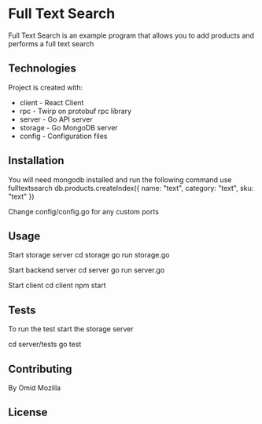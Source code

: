 # Full Text Search

Full Text Search is an example program that allows you to add products and performs a full text search

## Technologies

Project is created with:

- client - React Client
- rpc - Twirp on protobuf rpc library
- server - Go API server
- storage - Go MongoDB server
- config - Configuration files

## Installation

You will need mongodb installed and run the following command
use fulltextsearch
db.products.createIndex({ name: "text", category: "text", sku: "text" })

Change config/config.go for any custom ports

## Usage

Start storage server
cd storage
go run storage.go

Start backend server
cd server
go run server.go

Start client
cd client
npm start

## Tests

To run the test start the storage server

cd server/tests
go test

## Contributing

By Omid Mozilla

## License
